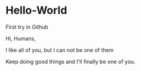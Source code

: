 # Hello-World
First try in Github

Hi, Humans,

I like all of you, but I can not be one of them

Keep doing good things and I'll finally be one of you.
